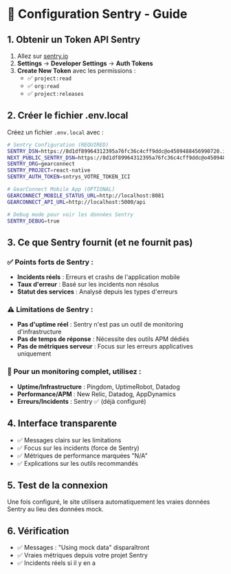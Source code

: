 # 🔧 Configuration Sentry - Guide

## 1. Obtenir un Token API Sentry

1. Allez sur [sentry.io](https://sentry.io) 
2. **Settings** → **Developer Settings** → **Auth Tokens**
3. **Create New Token** avec les permissions :
   - ✅ `project:read`
   - ✅ `org:read` 
   - ✅ `project:releases`

## 2. Créer le fichier .env.local

Créez un fichier `.env.local` avec :

```bash
# Sentry Configuration (REQUIRED)
SENTRY_DSN=https://8d1df89964312395a76fc36c4cff9ddc@o4509488456990720.ingest.de.sentry.io/4509488458498128
NEXT_PUBLIC_SENTRY_DSN=https://8d1df89964312395a76fc36c4cff9ddc@o4509488456990720.ingest.de.sentry.io/4509488458498128
SENTRY_ORG=gearconnect
SENTRY_PROJECT=react-native
SENTRY_AUTH_TOKEN=sntrys_VOTRE_TOKEN_ICI

# GearConnect Mobile App (OPTIONAL)
GEARCONNECT_MOBILE_STATUS_URL=http://localhost:8081
GEARCONNECT_API_URL=http://localhost:5000/api

# Debug mode pour voir les données Sentry
SENTRY_DEBUG=true
```

## 3. Ce que Sentry fournit (et ne fournit pas)

### ✅ **Points forts de Sentry :**
- **Incidents réels** : Erreurs et crashs de l'application mobile
- **Taux d'erreur** : Basé sur les incidents non résolus
- **Statut des services** : Analysé depuis les types d'erreurs

### ⚠️ **Limitations de Sentry :**
- **Pas d'uptime réel** : Sentry n'est pas un outil de monitoring d'infrastructure
- **Pas de temps de réponse** : Nécessite des outils APM dédiés
- **Pas de métriques serveur** : Focus sur les erreurs applicatives uniquement

### 🔧 **Pour un monitoring complet, utilisez :**
- **Uptime/Infrastructure** : Pingdom, UptimeRobot, Datadog
- **Performance/APM** : New Relic, Datadog, AppDynamics
- **Erreurs/Incidents** : Sentry ✅ (déjà configuré)

## 4. Interface transparente

- ✅ Messages clairs sur les limitations
- ✅ Focus sur les incidents (force de Sentry)
- ✅ Métriques de performance marquées "N/A"
- ✅ Explications sur les outils recommandés

## 5. Test de la connexion

Une fois configuré, le site utilisera automatiquement les vraies données Sentry au lieu des données mock.

## 6. Vérification

- ✅ Messages : "Using mock data" disparaîtront
- ✅ Vraies métriques depuis votre projet Sentry
- ✅ Incidents réels si il y en a 